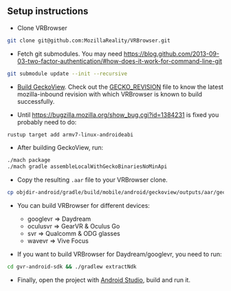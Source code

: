 ## Setup instructions

* Clone VRBrowser
```bash
git clone git@github.com:MozillaReality/VRBrowser.git
```
* Fetch git submodules. You may need https://blog.github.com/2013-09-03-two-factor-authentication/#how-does-it-work-for-command-line-git
```bash
git submodule update --init --recursive
```

* [Build GeckoView](https://developer.mozilla.org/en-US/docs/Mozilla/Developer_guide/Build_Instructions/Simple_Firefox_for_Android_build). Check out the [GECKO_REVISION](GECKO_REVISION) file to know the latest mozilla-inbound revision with which VRBrowser is known to build successfully.

* Until https://bugzilla.mozilla.org/show_bug.cgi?id=1384231 is fixed you probably need to do:

```bash
rustup target add armv7-linux-androideabi
```

* After building GeckoView, run:
```bash
./mach package
./mach gradle assembleLocalWithGeckoBinariesNoMinApi
```

* Copy the resulting `.aar` file to your VRBrowser clone.
```bash
cp objdir-android/gradle/build/mobile/android/geckoview/outputs/aar/geckoview-local-withGeckoBinaries-noMinApi-debug.aar VRBrowser/geckoview-withGeckoBinaries/
```

* You can build VRBrowser for different devices:
    * googlevr => Daydream
    * oculusvr => GearVR & Oculus Go
    * svr => Qualcomm & ODG glasses
    * wavevr => Vive Focus

* If you want to build VRBrowser for Daydream/googlevr, you need to run:
```bash
cd gvr-android-sdk && ./gradlew extractNdk
```

* Finally, open the project with [Android Studio](https://developer.android.com/studio/index.html), build and run it.

